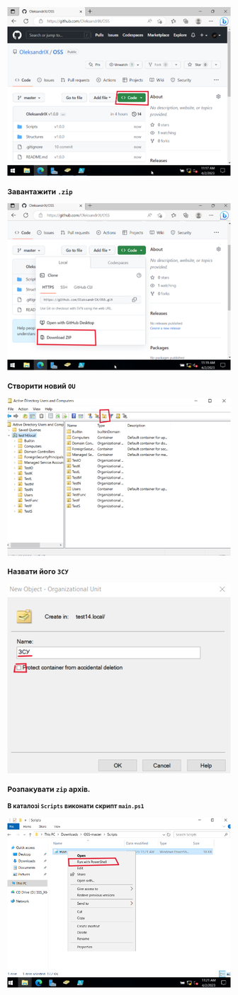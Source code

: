 <p align="center">
  <img src="media/img1.png" alt="alt text">
</p>

### Завантажити `.zip`
<p align="center">
  <img src="media/img2.png" alt="alt text">
</p>

### Створити новий `OU`
<p align="center">
  <img src="media/img4.png" alt="alt text">
</p>

### Назвати його `ЗСУ`
<p align="center">
  <img src="media/img5.png" alt="alt text">
</p>

### Розпакувати `zip` архів.
#### В каталозі `Scripts` виконати скрипт `main.ps1` 
<p align="center">
  <img src="media/img3.png" alt="alt text">
</p>